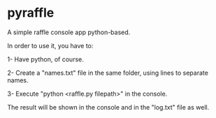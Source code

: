 # pyraffle
A simple raffle console app python-based.

In order to use it, you have to:

1- Have python, of course.

2- Create a "names.txt" file in the same folder, using lines to separate names.

3- Execute "python <raffle.py filepath>" in the console.

The result will be shown in the console and in the "log.txt" file as well.
